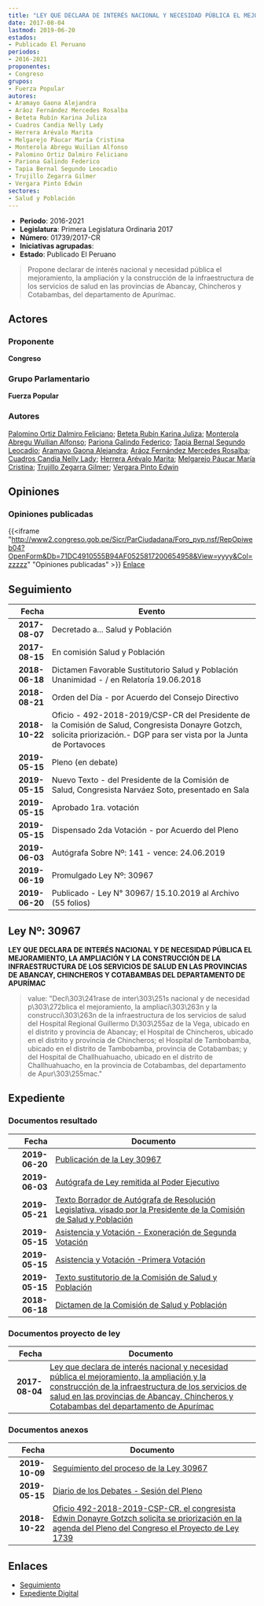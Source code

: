 ```yaml
---
title: "LEY QUE DECLARA DE INTERÉS NACIONAL Y NECESIDAD PÚBLICA EL MEJORAMIENTO, LA AMPLIACIÓN Y LA CONSTRUCCIÓN DE LA INFRAESTRUCTURA DE LOS SERVICIOS DE SALUD EN LAS PROVINCIAS DE ABANCAY, CHINCHEROS Y COTABAMBAS DEL DEPARTAMENTO DE APURÍMAC"
date: 2017-08-04
lastmod: 2019-06-20
estados:
- Publicado El Peruano
periodos:
- 2016-2021
proponentes:
- Congreso
grupos:
- Fuerza Popular
autores:
- Aramayo Gaona Alejandra
- Aráoz Fernández Mercedes Rosalba
- Beteta Rubín Karina Juliza
- Cuadros Candia Nelly Lady
- Herrera Arévalo Marita
- Melgarejo Páucar María Cristina
- Monterola Abregu Wuilian Alfonso
- Palomino Ortiz Dalmiro Feliciano
- Pariona Galindo Federico
- Tapia Bernal Segundo Leocadio
- Trujillo Zegarra Gilmer
- Vergara Pinto Edwin
sectores:
- Salud y Población
---
```

- **Periodo**: 2016-2021
- **Legislatura**: Primera Legislatura Ordinaria 2017
- **Número**: 01739/2017-CR
- **Iniciativas agrupadas**: 
- **Estado**: Publicado El Peruano

> Propone declarar de interés nacional y necesidad pública el mejoramiento, la ampliación y la construcción de la infraestructura de los servicios de salud en las provincias de Abancay, Chincheros y Cotabambas, del departamento de Apurímac.


## Actores

### Proponente

**Congreso**

### Grupo Parlamentario

**Fuerza Popular**

### Autores

[Palomino Ortiz Dalmiro Feliciano](mailto:mailto:dfpalomino@congreso.gob.pe); [Beteta Rubín Karina Juliza](mailto:mailto:kbeteta@congreso.gob.pe); [Monterola Abregu Wuilian Alfonso](mailto:mailto:wmonterola@congreso.gob.pe); [Pariona Galindo Federico](mailto:mailto:fpariona@congreso.gob.pe); [Tapia Bernal Segundo Leocadio](mailto:mailto:stapia@congreso.gob.pe); [Aramayo Gaona Alejandra](mailto:mailto:maramayo@congreso.gob.pe); [Aráoz Fernández Mercedes Rosalba](mailto:mailto:maraoz@congreso.gob.pe); [Cuadros Candia Nelly Lady](mailto:mailto:ncuadros@congreso.gob.pe); [Herrera Arévalo Marita](mailto:mailto:mherrera@congreso.gob.pe); [Melgarejo Páucar María Cristina](mailto:mailto:mmelgarejo@congreso.gob.pe); [Trujillo Zegarra Gilmer](mailto:mailto:gtrujilloz@congreso.gob.pe); [Vergara Pinto Edwin](mailto:mailto:evergara@congreso.gob.pe)

## Opiniones

### Opiniones publicadas

{{<iframe "http://www2.congreso.gob.pe/Sicr/ParCiudadana/Foro_pvp.nsf/RepOpiweb04?OpenForm&Db=71DC4910555B94AF0525817200654958&View=yyyy&Col=zzzzz" "Opiniones publicadas" >}}
[Enlace](http://www2.congreso.gob.pe/Sicr/ParCiudadana/Foro_pvp.nsf/RepOpiweb04?OpenForm&Db=71DC4910555B94AF0525817200654958&View=yyyy&Col=zzzzz)


## Seguimiento

| Fecha | Evento |
|------:|--------|
| **2017-08-07** | Decretado a... Salud y Población |
| **2017-08-15** | En comisión Salud y Población |
| **2018-06-18** | Dictamen Favorable Sustitutorio Salud y Población Unanimidad - / en Relatoría 19.06.2018 |
| **2018-08-21** | Orden del Día - por Acuerdo del Consejo Directivo |
| **2018-10-22** | Oficio - 492-2018-2019/CSP-CR del Presidente de la Comisión de Salud, Congresista Donayre Gotzch, solicita priorización.- DGP para ser vista por la Junta de Portavoces |
| **2019-05-15** | Pleno (en debate) |
| **2019-05-15** | Nuevo Texto - del Presidente de la Comisión de Salud, Congresista Narváez Soto, presentado en Sala |
| **2019-05-15** | Aprobado 1ra. votación |
| **2019-05-15** | Dispensado 2da Votación - por Acuerdo del Pleno |
| **2019-06-03** | Autógrafa Sobre Nº: 141 - vence: 24.06.2019 |
| **2019-06-19** | Promulgado Ley Nº: 30967 |
| **2019-06-20** | Publicado - Ley N° 30967/ 15.10.2019 al Archivo (55 folios) |

## Ley Nº: 30967

**LEY QUE DECLARA DE INTERÉS NACIONAL Y DE NECESIDAD PÚBLICA EL MEJORAMIENTO, LA AMPLIACIÓN Y LA CONSTRUCCIÓN DE LA INFRAESTRUCTURA DE LOS SERVICIOS DE SALUD EN LAS PROVINCIAS DE ABANCAY, CHINCHEROS Y COTABAMBAS DEL DEPARTAMENTO DE APURÍMAC**

> value: "Decl\303\241rase de inter\303\251s nacional y de necesidad p\303\272blica el mejoramiento, la ampliaci\303\263n y la construcci\303\263n de la infraestructura de los servicios de salud del Hospital Regional Guillermo D\303\255az de la Vega, ubicado en el distrito y provincia de Abancay; el Hospital de Chincheros, ubicado en el distrito y provincia de Chincheros; el Hospital de Tambobamba, ubicado en el distrito de Tambobamba, provincia de Cotabambas; y del Hospital de Challhuahuacho, ubicado en el distrito de Challhuahuacho, en la provincia de Cotabambas, del departamento de Apur\303\255mac."


## Expediente

### Documentos resultado

| Fecha | Documento |
|------:|-----------|
| **2019-06-20** | [Publicación de la Ley 30967](http://www.leyes.congreso.gob.pe/Documentos/2016_2021/ADLP/Normas_Legales/30967-LEY.pdf) |
| **2019-06-03** | [Autógrafa de Ley remitida al Poder Ejecutivo](http://www.leyes.congreso.gob.pe/Documentos/2016_2021/ADLP/Texto_Aprobado/AU0173920190603.pdf) |
| **2019-05-21** | [Texto Borrador de Autógrafa de Resolución Legislativa, visado por la Presidente de la Comisión de Salud y Población](http://www.leyes.congreso.gob.pe/Documentos/2016_2021/Texto_Borrador_de_Autografa/BAU0173920190521.pdf) |
| **2019-05-15** | [Asistencia y Votación - Exoneración de Segunda Votación](http://www.leyes.congreso.gob.pe/Documentos/2016_2021/Asistencia_y_Votacion/Proyectos_de_Ley/Exoneracion_de_Segunda_Votacion/AESV0173920190515.pdf) |
| **2019-05-15** | [Asistencia y Votación -Primera Votación](http://www.leyes.congreso.gob.pe/Documentos/2016_2021/Asistencia_y_Votacion/Proyectos_de_Ley/AV0173920190515.pdf) |
| **2019-05-15** | [Texto sustitutorio de la Comisión de Salud y Población](http://www.leyes.congreso.gob.pe/Documentos/2016_2021/Texto_Sustitutorio/Proyectos_de_Ley/TS0173920190515..pdf) |
| **2018-06-18** | [Dictamen de la Comisión de Salud y Población](http://www.leyes.congreso.gob.pe/Documentos/2016_2021/Dictamenes/Proyectos_de_Ley/01739DC21MAY20180618.PDF) |

### Documentos proyecto de ley

| Fecha | Documento |
|------:|-----------|
| **2017-08-04** | [Ley que declara de interés nacional y necesidad pública el mejoramiento, la ampliación y la construcción de la infraestructura de los servicios de salud en las provincias de Abancay, Chincheros y Cotabambas del departamento de Apurímac](http://www.leyes.congreso.gob.pe/Documentos/2016_2021/Proyectos_de_Ley_y_de_Resoluciones_Legislativas/PL0173920170804..pdf) |

### Documentos anexos

| Fecha | Documento |
|------:|-----------|
| **2019-10-09** | [Seguimiento del proceso de la Ley 30967](http://www.leyes.congreso.gob.pe/Documentos/2016_2021/Seguimiento_de_Proyectos_de_Ley/01739PL20191009.pdf) |
| **2019-05-15** | [Diario de los Debates - Sesión del Pleno](http://www2.congreso.gob.pe/Sicr/DiarioDebates/Publicad.nsf/SesionesPleno/05256D6E0073DFE9052583FC0055A63E/$FILE/SLO-2018-9.pdf) |
| **2018-10-22** | [Oficio 492-2018-2019-CSP-CR, el congresista Edwin Donayre Gotzch solicita se priorización en la agenda del Pleno del Congreso el Proyecto de Ley 1739](http://www.leyes.congreso.gob.pe/Documentos/2016_2021/Oficios/Comisiones_Ordinarias/OFICIO-492-2018-2019-CSP-CR.pdf) |

## Enlaces

- [Seguimiento](http://www2.congreso.gob.pe/Sicr/TraDocEstProc/CLProLey2016.nsf/f7fff46988ca05b1052578e100829cc7/e7e42ef4ae047b6b052581720073c3bc?OpenDocument)
- [Expediente Digital](http://www2.congreso.gob.pe/Sicr/TraDocEstProc/Expvirt_2011.nsf/visbusqptramdoc1621/01739?opendocument)


